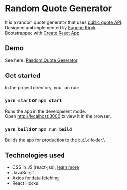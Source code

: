 # Random Quote Generator

It is a random quote generator that uses [public quote API](https://github.com/lukePeavey/quotable).\
Designed and implemented by [Eugene Kiryk](https://github.com/eugenekiryk).\
Bootstrapped with [Create React App](https://github.com/facebook/create-react-app).

## Demo

See here: [Random Quote Generator](https://quote-gen.vercel.app/).

## Get started

In the project directory, you can run:

### `yarn start` or `npm start`

Runs the app in the development mode.\
Open [http://localhost:3000](http://localhost:3000) to view it in the browser.

### `yarn build` or `npm run build`

Builds the app for production to the `build` folder.\

## Technologies used

- CSS in JS (react-jss), [learn more](https://cssinjs.org/)
- JavaScript
- Axios for data fetching
- React Hooks
